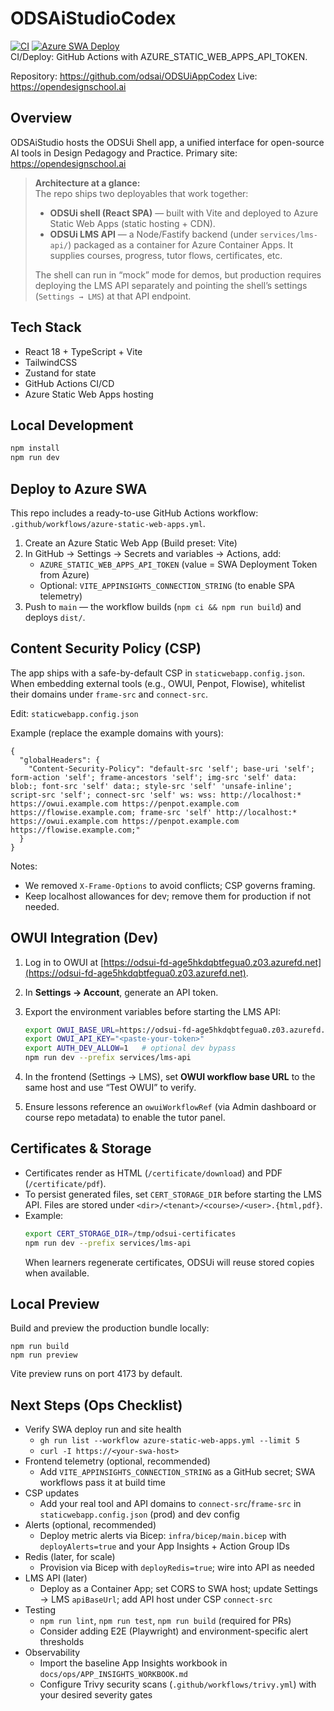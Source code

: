 # ODSAiStudioCodex

[![CI](https://github.com/odsai/ODSUiAppCodex/actions/workflows/ci.yml/badge.svg)](https://github.com/odsai/ODSUiAppCodex/actions/workflows/ci.yml)
[![Azure SWA Deploy](https://github.com/odsai/ODSUiAppCodex/actions/workflows/azure-static-web-apps.yml/badge.svg)](https://github.com/odsai/ODSUiAppCodex/actions/workflows/azure-static-web-apps.yml)
<br/>
CI/Deploy: GitHub Actions with AZURE_STATIC_WEB_APPS_API_TOKEN.

Repository: https://github.com/odsai/ODSUiAppCodex
Live: https://opendesignschool.ai

## Overview
ODSAiStudio hosts the ODSUi Shell app, a unified interface for open-source AI tools in Design Pedagogy and Practice.
Primary site: https://opendesignschool.ai

> **Architecture at a glance:**  
> The repo ships two deployables that work together:
> - **ODSUi shell (React SPA)** — built with Vite and deployed to Azure Static Web Apps (static hosting + CDN).
> - **ODSUi LMS API** — a Node/Fastify backend (under `services/lms-api/`) packaged as a container for Azure Container Apps. It supplies courses, progress, tutor flows, certificates, etc.
>
> The shell can run in “mock” mode for demos, but production requires deploying the LMS API separately and pointing the shell’s settings (`Settings → LMS`) at that API endpoint.

## Tech Stack
- React 18 + TypeScript + Vite
- TailwindCSS
- Zustand for state
- GitHub Actions CI/CD
- Azure Static Web Apps hosting

## Local Development
```bash
npm install
npm run dev
```

## Deploy to Azure SWA
This repo includes a ready-to-use GitHub Actions workflow: `.github/workflows/azure-static-web-apps.yml`.

1) Create an Azure Static Web App (Build preset: Vite)
2) In GitHub → Settings → Secrets and variables → Actions, add:
   - `AZURE_STATIC_WEB_APPS_API_TOKEN` (value = SWA Deployment Token from Azure)
   - Optional: `VITE_APPINSIGHTS_CONNECTION_STRING` (to enable SPA telemetry)
3) Push to `main` — the workflow builds (`npm ci && npm run build`) and deploys `dist/`.

## Content Security Policy (CSP)
The app ships with a safe-by-default CSP in `staticwebapp.config.json`. When embedding external tools (e.g., OWUI, Penpot, Flowise), whitelist their domains under `frame-src` and `connect-src`.

Edit: `staticwebapp.config.json`

Example (replace the example domains with yours):

```
{
  "globalHeaders": {
    "Content-Security-Policy": "default-src 'self'; base-uri 'self'; form-action 'self'; frame-ancestors 'self'; img-src 'self' data: blob:; font-src 'self' data:; style-src 'self' 'unsafe-inline'; script-src 'self'; connect-src 'self' ws: wss: http://localhost:* https://owui.example.com https://penpot.example.com https://flowise.example.com; frame-src 'self' http://localhost:* https://owui.example.com https://penpot.example.com https://flowise.example.com;"
  }
}
```

Notes:
- We removed `X-Frame-Options` to avoid conflicts; CSP governs framing.
- Keep localhost allowances for dev; remove them for production if not needed.

## OWUI Integration (Dev)

1. Log in to OWUI at [https://odsui-fd-age5hkdqbtfegua0.z03.azurefd.net](https://odsui-fd-age5hkdqbtfegua0.z03.azurefd.net).
2. In **Settings → Account**, generate an API token.
3. Export the environment variables before starting the LMS API:

   ```bash
   export OWUI_BASE_URL=https://odsui-fd-age5hkdqbtfegua0.z03.azurefd.net
   export OWUI_API_KEY="<paste-your-token>"
   export AUTH_DEV_ALLOW=1   # optional dev bypass
   npm run dev --prefix services/lms-api
   ```

4. In the frontend (Settings → LMS), set **OWUI workflow base URL** to the same host and use “Test OWUI” to verify.
5. Ensure lessons reference an `owuiWorkflowRef` (via Admin dashboard or course repo metadata) to enable the tutor panel.

## Certificates & Storage

- Certificates render as HTML (`/certificate/download`) and PDF (`/certificate/pdf`).
- To persist generated files, set `CERT_STORAGE_DIR` before starting the LMS API. Files are stored under `<dir>/<tenant>/<course>/<user>.{html,pdf}`.
- Example:
  ```bash
  export CERT_STORAGE_DIR=/tmp/odsui-certificates
  npm run dev --prefix services/lms-api
  ```
  When learners regenerate certificates, ODSUi will reuse stored copies when available.

## Local Preview

Build and preview the production bundle locally:

```
npm run build
npm run preview
```

Vite preview runs on port 4173 by default.

## Next Steps (Ops Checklist)
- Verify SWA deploy run and site health
  - `gh run list --workflow azure-static-web-apps.yml --limit 5`
  - `curl -I https://<your-swa-host>`
- Frontend telemetry (optional, recommended)
  - Add `VITE_APPINSIGHTS_CONNECTION_STRING` as a GitHub secret; SWA workflows pass it at build time
- CSP updates
  - Add your real tool and API domains to `connect-src`/`frame-src` in `staticwebapp.config.json` (prod) and dev config
- Alerts (optional, recommended)
  - Deploy metric alerts via Bicep: `infra/bicep/main.bicep` with `deployAlerts=true` and your App Insights + Action Group IDs
- Redis (later, for scale)
  - Provision via Bicep with `deployRedis=true`; wire into API as needed
- LMS API (later)
  - Deploy as a Container App; set CORS to SWA host; update Settings → LMS `apiBaseUrl`; add API host under CSP `connect-src`
- Testing
  - `npm run lint`, `npm run test`, `npm run build` (required for PRs)
  - Consider adding E2E (Playwright) and environment-specific alert thresholds
- Observability
  - Import the baseline App Insights workbook in `docs/ops/APP_INSIGHTS_WORKBOOK.md`
  - Configure Trivy security scans (`.github/workflows/trivy.yml`) with your desired severity gates
